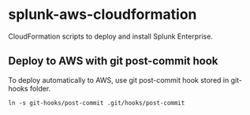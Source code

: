 # splunk-aws-cloudformation

CloudFormation scripts to deploy and install Splunk Enterprise.

## Deploy to AWS with git post-commit hook
To deploy automatically to AWS, use git post-commit hook stored in git-hooks folder.

``` shell
ln -s git-hooks/post-commit .git/hooks/post-commit 
```

